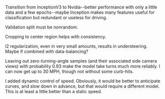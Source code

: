 


Transition from InceptionV3 to Nvidia--better performance with only a little data and a few epochs--maybe Inception makes many features useful for classification but redundant or useless for driving.


Validation split must be nonrandom.

Cropping to center region helps with consistency.

l2 regularization, even in very small amounts, results in understeering. Maybe if combined with data-balancing?

Leaving out zero-turning-angle samples (and their associated side camera views) with probability 0.93 make the model take turns much more reliably. I can now get up to 30 MPH, though not without some curb-hits.

I added dynamic control of speed.
Obviously, it would be better to anticipate curves, and slow down in advance, but that would require a different model. This is at least a little better than a static speed.
